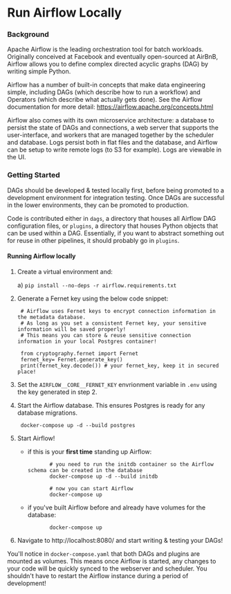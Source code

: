 # Run Airflow Locally

### Background

Apache Airflow is the leading orchestration tool for batch workloads. Originally conceived at Facebook and eventually open-sourced at AirBnB, Airflow allows you to define complex directed acyclic graphs (DAG) by writing simple Python. 

Airflow has a number of built-in concepts that make data engineering simple, including DAGs (which describe how to run a workflow) and Operators (which describe what actually gets done). See the Airflow documentation for more detail: https://airflow.apache.org/concepts.html 

Airflow also comes with its own microservice architecture: a database to persist the state of DAGs and connections, a web server that supports the user-interface, and workers that are managed together by the scheduler and database. Logs persist both in flat files and the database, and Airflow can be setup to write remote logs (to S3 for example). Logs are viewable in the UI.

### Getting Started

DAGs should be developed & tested locally first, before being promoted to a development environment for integration testing. Once DAGs are successful in the lower environments, they can be promoted to production. 

Code is contributed either in `dags`, a directory that houses all Airflow DAG configuration files, or `plugins`, a directory that houses Python objects that can be used within a DAG. Essentially, if you want to abstract something out for reuse in other pipelines, it should probably go in `plugins`. 

#### Running Airflow locally

1) Create a virtual environment and:
   
   a) `pip install --no-deps -r airflow.requirements.txt`

2) Generate a Fernet key using the below code snippet:

        # Airflow uses Fernet keys to encrypt connection information in the metadata database.
        # As long as you set a consistent Fernet key, your sensitive information will be saved properly!
        # This means you can store & reuse sensitive connection information in your local Postgres container!

        from cryptography.fernet import Fernet
        fernet_key= Fernet.generate_key()
        print(fernet_key.decode()) # your fernet_key, keep it in secured place!

3) Set the `AIRFLOW__CORE__FERNET_KEY` envrionment variable in `.env` using the key generated in step 2. 
5) Start the Airflow database. This ensures Postgres is ready for any database migrations.

        docker-compose up -d --build postgres

6) Start Airflow! 
   - if this is your **first time** standing up Airflow:

                # you need to run the initdb container so the Airflow schema can be created in the database
                docker-compose up -d --build initdb

                # now you can start Airflow
                docker-compose up 

   - if you've built Airflow before and already have volumes for the database:

                docker-compose up

7) Navigate to http://localhost:8080/ and start writing & testing your DAGs!

You'll notice in `docker-compose.yaml` that both DAGs and plugins are mounted as volumes. This means once Airflow is started, any changes to your code will be quickly synced to the webserver and scheduler. You shouldn't have to restart the Airflow instance during a period of development! 

